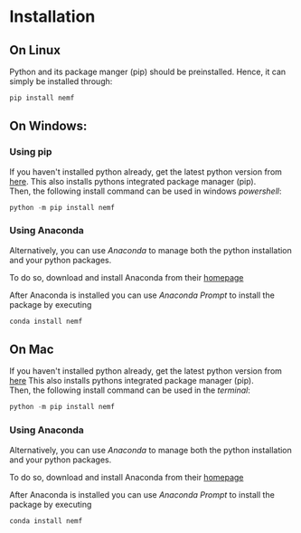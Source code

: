 # Installation

## On Linux
Python and its package manger (pip) should be preinstalled.
Hence, it can simply be installed through:
``` bash
pip install nemf
```

## On Windows:

### Using pip
If you haven't installed python already,
get the latest python version from 
[here](https://www.python.org/downloads/windows/).
This also installs pythons integrated package manager (pip).  
Then, the following install command can be used in windows *powershell*:
``` powershell
python -m pip install nemf
```

### Using Anaconda
Alternatively, you can use *Anaconda* to manage both the python installation 
and your python packages.

To do so, download and install Anaconda from their 
[homepage](https://www.anaconda.com/products/individual)

After Anaconda is installed you can use *Anaconda Prompt* to install the package
by executing
``` powershell
conda install nemf
```

## On Mac
If you haven't installed python already,
get the latest python version from 
[here](https://www.python.org/downloads/mac-osx/)
This also installs pythons integrated package manager (pip).  
Then, the following install command can be used in the *terminal*:
``` powershell
python -m pip install nemf
```

### Using Anaconda
Alternatively, you can use *Anaconda* to manage both the python installation 
and your python packages.

To do so, download and install Anaconda from their 
[homepage](https://www.anaconda.com/products/individual)

After Anaconda is installed you can use *Anaconda Prompt* to install the package
by executing
``` powershell
conda install nemf
```